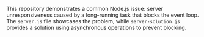 This repository demonstrates a common Node.js issue: server unresponsiveness caused by a long-running task that blocks the event loop.  The `server.js` file showcases the problem, while `server-solution.js` provides a solution using asynchronous operations to prevent blocking.